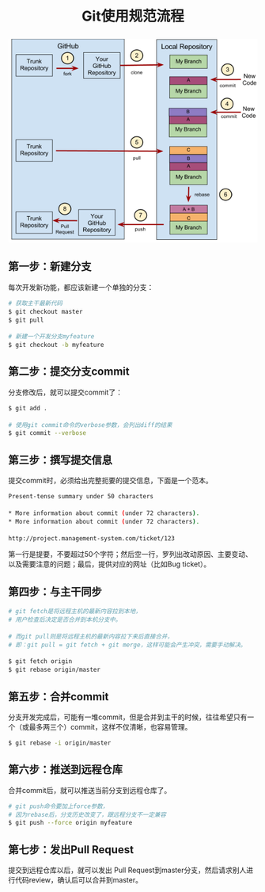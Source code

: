 # <p align="center">Git使用规范流程</p>

![Git使用规范流程](../../images/git_use_flows.png)

## 第一步：新建分支

每次开发新功能，都应该新建一个单独的分支：

```bash
# 获取主干最新代码
$ git checkout master
$ git pull

# 新建一个开发分支myfeature
$ git checkout -b myfeature
```

## 第二步：提交分支commit

分支修改后，就可以提交commit了：

```bash
$ git add .

# 使用git commit命令的verbose参数，会列出diff的结果
$ git commit --verbose
```

## 第三步：撰写提交信息

提交commit时，必须给出完整扼要的提交信息，下面是一个范本。

```bash
Present-tense summary under 50 characters

* More information about commit (under 72 characters).
* More information about commit (under 72 characters).

http://project.management-system.com/ticket/123
```

第一行是提要，不要超过50个字符；然后空一行，罗列出改动原因、主要变动、以及需要注意的问题；最后，提供对应的网址（比如Bug ticket）。

## 第四步：与主干同步

```bash
# git fetch是将远程主机的最新内容拉到本地，
# 用户检查后决定是否合并到本机分支中。

# 而git pull则是将远程主机的最新内容拉下来后直接合并，
# 即：git pull = git fetch + git merge，这样可能会产生冲突，需要手动解决。

$ git fetch origin
$ git rebase origin/master
```

## 第五步：合并commit

分支开发完成后，可能有一堆commit，但是合并到主干的时候，往往希望只有一个（或最多两三个）commit，这样不仅清晰，也容易管理。

```bash
$ git rebase -i origin/master
```

## 第六步：推送到远程仓库

合并commit后，就可以推送当前分支到远程仓库了。

```bash
# git push命令要加上force参数，
# 因为rebase后，分支历史改变了，跟远程分支不一定兼容
$ git push --force origin myfeature
```

## 第七步：发出Pull Request

提交到远程仓库以后，就可以发出 Pull Request到master分支，然后请求别人进行代码review，确认后可以合并到master。